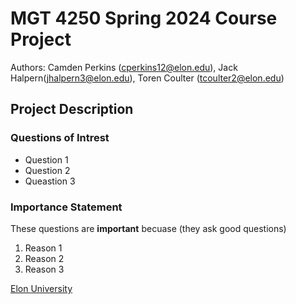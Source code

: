 # MGT 4250 Spring 2024 Course Project
Authors: Camden Perkins (cperkins12@elon.edu), Jack Halpern(jhalpern3@elon.edu), Toren Coulter (tcoulter2@elon.edu)


## Project Description
### Questions of Intrest
- Question 1
- Question 2
- Queastion 3
### Importance Statement
These questions are **important** becuase (they ask good questions)
1. Reason 1
2. Reason 2
3. Reason 3


[Elon University](https://elon.edu)
